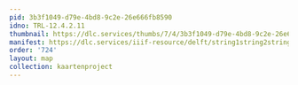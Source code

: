 ```yaml
---
pid: 3b3f1049-d79e-4bd8-9c2e-26e666fb8590
idno: TRL-12.4.2.11
thumbnail: https://dlc.services/thumbs/7/4/3b3f1049-d79e-4bd8-9c2e-26e666fb8590/full/400,339/0/default.jpg
manifest: https://dlc.services/iiif-resource/delft/string1string2string3/kaartenproject-2007/TRL-12.4.2.11
order: '724'
layout: map
collection: kaartenproject
---
```

